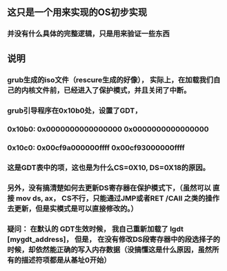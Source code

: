 ## 这只是一个用来实现的OS初步实现
### 并没有什么具体的完整逻辑，只是用来验证一些东西

## 说明
### grub生成的iso文件（rescure生成的好像）， 实际上，在加载我们自己的内核文件前，已经进入了保护模式，并且关闭了中断。
### grub引导程序在0x10b0处，设置了GDT， 
### 0x10b0:	0x0000000000000000	0x0000000000000000
### 0x10c0:	0x00cf9a000000ffff	0x00cf93000000ffff
### 这是GDT表中的项，这也是为什么CS=0X10, DS=0X18的原因。
### 另外，没有搞清楚如何去更新DS寄存器在保护模式下，（虽然可以 直接 mov ds, ax， CS不行，只能通过JMP或者RET /CAll 之类的操作去更新，但是实模式是可以直接修改的。）
### 疑问： 在默认的 GDT生效时候， 我自己重新加载了 lgdt [mygdt_address]， 但是， 在没有修改DS段寄存器中的段选择子的时候，却依然能正确的写入内存数据（没搞懂这是什么原因，虽然所有的描述符项都是从基址0开始）

